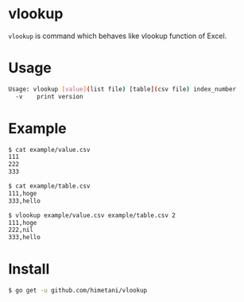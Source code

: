 vlookup
====

`vlookup` is command which behaves like vlookup function of Excel.

# Usage
```bash
Usage: vlookup [value](list file) [table](csv file) index_number
  -v	print version
```

# Example

```bash
$ cat example/value.csv
111
222
333

$ cat example/table.csv
111,hoge
333,hello

$ vlookup example/value.csv example/table.csv 2
111,hoge
222,nil
333,hello
```

# Install
```bash
$ go get -u github.com/himetani/vlookup
```
